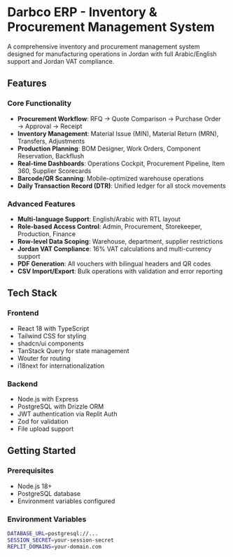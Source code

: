# Darbco ERP - Inventory & Procurement Management System

A comprehensive inventory and procurement management system designed for manufacturing operations in Jordan with full Arabic/English support and Jordan VAT compliance.

## Features

### Core Functionality
- **Procurement Workflow**: RFQ → Quote Comparison → Purchase Order → Approval → Receipt
- **Inventory Management**: Material Issue (MIN), Material Return (MRN), Transfers, Adjustments
- **Production Planning**: BOM Designer, Work Orders, Component Reservation, Backflush
- **Real-time Dashboards**: Operations Cockpit, Procurement Pipeline, Item 360, Supplier Scorecards
- **Barcode/QR Scanning**: Mobile-optimized warehouse operations
- **Daily Transaction Record (DTR)**: Unified ledger for all stock movements

### Advanced Features
- **Multi-language Support**: English/Arabic with RTL layout
- **Role-based Access Control**: Admin, Procurement, Storekeeper, Production, Finance
- **Row-level Data Scoping**: Warehouse, department, supplier restrictions
- **Jordan VAT Compliance**: 16% VAT calculations and multi-currency support
- **PDF Generation**: All vouchers with bilingual headers and QR codes
- **CSV Import/Export**: Bulk operations with validation and error reporting

## Tech Stack

### Frontend
- React 18 with TypeScript
- Tailwind CSS for styling
- shadcn/ui components
- TanStack Query for state management
- Wouter for routing
- i18next for internationalization

### Backend
- Node.js with Express
- PostgreSQL with Drizzle ORM
- JWT authentication via Replit Auth
- Zod for validation
- File upload support

## Getting Started

### Prerequisites
- Node.js 18+ 
- PostgreSQL database
- Environment variables configured

### Environment Variables
```bash
DATABASE_URL=postgresql://...
SESSION_SECRET=your-session-secret
REPLIT_DOMAINS=your-domain.com
